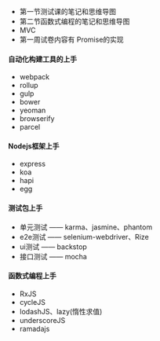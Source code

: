 +   第一节测试课的笔记和思维导图
+   第二节函数式编程的笔记和思维导图
+   MVC
+   第一周试卷内容有 Promise的实现





#### 自动化构建工具的上手

+ webpack
+ rollup
+ gulp
+ bower
+ yeoman
+ browserify
+ parcel





#### Nodejs框架上手

+ express
+ koa
+ hapi
+ egg





#### 测试包上手

+ 单元测试 —— karma、jasmine、phantom
+ e2e测试 —— selenium-webdriver、Rize
+ ui测试 —— backstop
+ 接口测试 —— mocha





#### 函数式编程上手

+ RxJS
+ cycleJS
+ lodashJS、lazy(惰性求值)
+ underscoreJS
+ ramadajs
